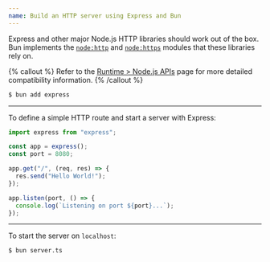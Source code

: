 ```yaml
---
name: Build an HTTP server using Express and Bun
---
```


Express and other major Node.js HTTP libraries should work out of the box. Bun implements the [`node:http`](https://nodejs.org/api/http.html) and [`node:https`](https://nodejs.org/api/https.html) modules that these libraries rely on.

{% callout %}
Refer to the [Runtime > Node.js APIs](/docs/runtime/nodejs-apis#node_http) page for more detailed compatibility information.
{% /callout %}

```sh
$ bun add express
```

---

To define a simple HTTP route and start a server with Express:

```ts#server.ts
import express from "express";

const app = express();
const port = 8080;

app.get("/", (req, res) => {
  res.send("Hello World!");
});

app.listen(port, () => {
  console.log(`Listening on port ${port}...`);
});
```

---

To start the server on `localhost`:

```sh
$ bun server.ts
```
